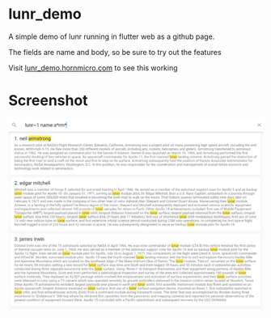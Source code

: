 # lunr_demo

A simple demo of lunr running in flutter web as a github page.

The fields are name and body, so be sure to try out the features

Visit [lunr_demo.hornmicro.com](https://lunr_demo.hornmicro.com/) to see this working

# Screenshot

![lunr demo](lunr.png)

